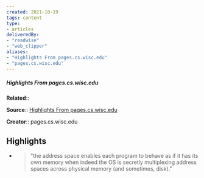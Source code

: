 ```yaml
---
created: 2021-10-19
tags: content
type: 
- articles
deliveredBy: 
- "readwise"
- "web_clipper"
aliases:
- "Highlights From pages.cs.wisc.edu"
- "pages.cs.wisc.edu"
---
```

##### Highlights From pages.cs.wisc.edu

**Related**:: 

**Source**:: [Highlights From pages.cs.wisc.edu](https://pages.cs.wisc.edu/~remzi/OSTEP/threads-intro.pdf)

**Creator**:: pages.cs.wisc.edu

## Highlights
- > "the address space enables each program to behave as if it has its
    own memory when indeed the OS is secretly multiplexing address spaces
    across physical memory (and sometimes, disk)." 

